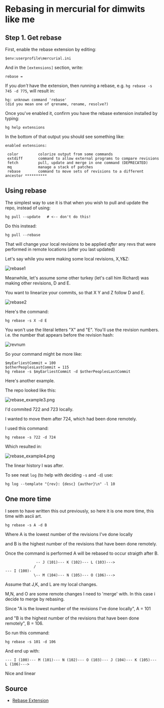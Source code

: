 ﻿# Rebasing in mercurial for dimwits like me

## Step 1. Get rebase

First, enable the rebase extension by editing:

	$env:userprofile\mercurial.ini

And in the `[extensions]` section, write:

	rebase =

If you *don't* have the extension, then running a rebase, e.g. `hg rebase -s 745 -d 775`, will result in:

	hg: unknown command 'rebase'
	(did you mean one of qrename, rename, resolve?)

Once you've enabled it, confirm you have the rebase extension installed by typing:

	hg help extensions

In the bottom of that output you should see something like:

    enabled extensions:

     color         colorize output from some commands
     extdiff       command to allow external programs to compare revisions
     fetch         pull, update and merge in one command (DEPRECATED)
     mq            manage a stack of patches
     rebase        command to move sets of revisions to a different ancestor **********

## Using rebase

The simplest way to use it is that when you wish to pull and update the repo, instead of using:

    hg pull --update   # <-- don't do this!

Do this instead:

	hg pull --rebase

That will change your local revisions to be applied *after* any revs that were performed in remote locations (after you last updated)

Let's say while you were making some local revisions, X,Y&Z:

![rebase1](rebase1.png)

Meanwhile, let's assume some other turkey (let's call him Richard) was making other revisions, D and E.

You want to linearize your commits, so that X Y and Z follow D and E.

![rebase2](rebase2.png)

Here's the command:

	hg rebase -s X -d E

You won't use the literal letters "X" and "E". You'll use the revision numbers. i.e. the number that appears before the revision hash:

![revnum](revnum.png)

So your command might be more like:

	$myEarliestCommit = 100
	$otherPeoplesLastCommit = 115
	hg rebase -s $myEarliestCommit -d $otherPeoplesLastCommit

Here's another example.

The repo looked like this:

![rebase_example3.png](rebase_example3.png)

I'd commited 722 and 723 locally.

I wanted to move them after 724, which had been done remotely.

I used this command:

    hg rebase -s 722 -d 724

Which resulted in:

![rebase_example4.png](rebase_example4.png)

The linear history I was after.

To see neat `log` (to help with deciding `-s` and `-d`) use:

	hg log --template "{rev}: {desc} {author}\n" -l 10

## One more time

I seem to have written this out previously, so here it is one more time, this time with ascii art.

	hg rebase -s A -d B

Where A is the lowest number of the revisions I've done locally

and B is the highest number of the revisions that have been done remotely.

Once the command is performed A will be rebased to occur straigth after B.

                  -- J (101)--- K (102)--- L (103)--->
                 /
    --- I (100)-
                 \-- M (104)--- N (105)--- O (106)--->

Assume that J,K, and L are my local changes.

M,N, and O are some remote changes I need to 'merge' with. In this case i decide to merge by rebasing.

Since "A is the lowest number of the revisions I've done locally", A = 101

and "B is the highest number of the revisions that have been done remotely", B = 106.

So run this command:

	hg rebase -s 101 -d 106

And end up with:

    --- I (100)--- M (101)--- N (102)--- O (103)--- J (104)--- K (105)--- L (106)--->

Nice and linear

## Source

 * [Rebase Extension](https://www.mercurial-scm.org/wiki/RebaseExtension)